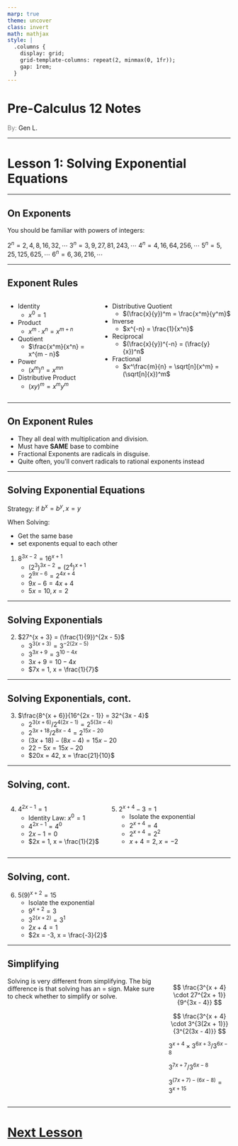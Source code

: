```yaml
---
marp: true
theme: uncover
class: invert
math: mathjax
style: |
  .columns {
    display: grid;
    grid-template-columns: repeat(2, minmax(0, 1fr));
    gap: 1rem;
  }
---
```


# <!--fit--> Pre-Calculus 12 Notes
<span style="color:grey">By:</span> Gen L.

<!--_footer: In partnership with Hyperion University, 2024-->

---

<!--paginate: true-->

# Lesson 1: Solving Exponential Equations

---

## On Exponents

You should be familiar with powers of integers:

$2^n = 2, 4, 8, 16, 32, \cdots$
$3^n = 3, 9, 27, 81, 243, \cdots$
$4^n = 4, 16, 64, 256, \cdots$
$5^n = 5, 25, 125, 625, \cdots$
$6^n = 6, 36, 216, \cdots$

---

## Exponent Rules

<div class = "columns">
<span>

* Identity
    * $x^0 = 1$
* Product
    * $x^m \cdot x^n = x^{m + n}$
* Quotient
    * $\frac{x^m}{x^n} = x^{m - n}$
* Power
    * $(x^m)^n = x^{mn}$
* Distributive Product
    * $(xy)^m = x^m y^m$

</span>
<span>

* Distributive Quotient
    * $(\frac{x}{y})^m = \frac{x^m}{y^m}$
* Inverse
    * $x^{-n} = \frac{1}{x^n}$
* Reciprocal
    * $(\frac{x}{y})^{-n} = (\frac{y}{x})^n$
* Fractional
    * $x^\frac{m}{n} = \sqrt[n]{x^m} = (\sqrt[n]{x})^m$


</span>
</div>

---

## On Exponent Rules

* They all deal with multiplication and division.
* Must have **SAME** base to combine
* Fractional Exponents are radicals in disguise.
* Quite often, you'll convert radicals to rational exponents instead

---

## Solving Exponential Equations

Strategy: if $b^x = b^y, x = y$

When Solving:
* Get the same base
* set exponents equal to each other

1. $8^{3x - 2} = 16^{x + 1}$
    * $(2^3)^{3x - 2} = (2^4)^{x + 1}$
    * $2^{9x - 6} = 2^{4x + 4}$
    * $9x - 6 = 4x + 4$
    * $5x = 10, x = 2$ 

---

## Solving Exponentials

2. $27^{x + 3} = (\frac{1}{9})^{2x - 5}$
    * $3^{3(x + 3)} = 3^{-2(2x - 5)}$
    * $3^{3x + 9} = 3^{10 - 4x}$
    * $3x + 9 = 10 - 4x$
    * $7x = 1, x = \frac{1}{7}$

---

## Solving Exponentials, cont.

3. $\frac{8^{x + 6}}{16^{2x - 1}} = 32^{3x - 4}$
    * $2^{3(x + 6)} / 2^{4(2x - 1)} = 2^{5(3x - 4)}$
    * $2^{3x + 18} / 2^{8x - 4} = 2^{15x - 20}$
    * $(3x + 18) - (8x - 4) = 15x - 20$
    * $22 - 5x = 15x - 20$
    * $20x = 42, x = \frac{21}{10}$

---

## Solving, cont.

<div class="columns">
<span>

4. $4^{2x - 1} = 1$
    * Identity Law: $x^0 = 1$
    * $4^{2x - 1} = 4^0$
    * $2x - 1 = 0$
    * $2x = 1, x = \frac{1}{2}$

</span>
<span>

5. $2^{x + 4} - 3 = 1$
    * Isolate the exponential
    * $2^{x + 4} = 4$
    * $2^{x + 4} = 2^2$
    * $x + 4 = 2, x = -2$

</span>
</div>

---

## Solving, cont.

6. $5(9)^{x + 2} = 15$
    * Isolate the exponential
    * $9^{x + 2} = 3$
    * $3^{2(x + 2)} = 3^1$
    * $2x + 4 = 1$
    * $2x = -3, x = \frac{-3}{2}$

---

## Simplifying

<div class = "columns">

<span>
Solving is very different from simplifying. The big difference is that solving has an = sign. 
Make sure to check whether to simplify or solve.
</span>

<span>

$$
    \frac{3^{x + 4} \cdot 27^{2x + 1}}{9^{3x - 4}}
$$

$$
    \frac{3^{x + 4} \cdot 3^{3(2x + 1)}}{3^{2(3x - 4)}}
$$

$3^{x + 4} \times 3^{6x + 3} / 3^{6x - 8}$

$3^{7x + 7} / 3^{6x - 8}$

$3^{(7x + 7) - (6x - 8)} = 3^{x + 15}$

</span>
</div>

---

# [Next Lesson <i class="fa-solid fa-circle-arrow-right"></i>](Lesson%202%20(Graphing%20Exponentials).html)

<link rel="stylesheet" href="https://cdnjs.cloudflare.com/ajax/libs/font-awesome/6.3.0/css/all.min.css">